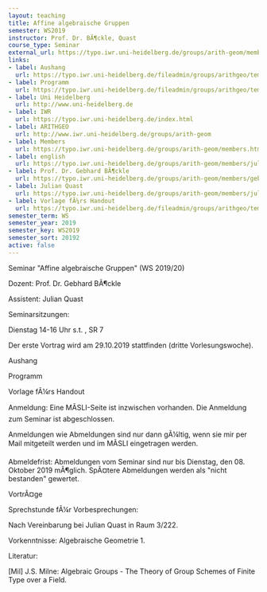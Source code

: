 ```yaml
---
layout: teaching
title: Affine algebraische Gruppen
semester: WS2019
instructor: Prof. Dr. BÃ¶ckle, Quast
course_type: Seminar
external_url: https://typo.iwr.uni-heidelberg.de/groups/arith-geom/members/julian-quast/seminar-affine-algebraische-gruppen.html
links:
- label: Aushang
  url: https://typo.iwr.uni-heidelberg.de/fileadmin/groups/arithgeo/templates/data/Julian_Quast/Seminar_Affine_Algebraische_Gruppen_Aushang.pdf
- label: Programm
  url: https://typo.iwr.uni-heidelberg.de/fileadmin/groups/arithgeo/templates/data/Julian_Quast/Seminar_Affine_Algebraische_Gruppen__Programm.pdf
- label: Uni Heidelberg
  url: http://www.uni-heidelberg.de
- label: IWR
  url: https://typo.iwr.uni-heidelberg.de/index.html
- label: ARITHGEO
  url: http://www.iwr.uni-heidelberg.de/groups/arith-geom
- label: Members
  url: https://typo.iwr.uni-heidelberg.de/groups/arith-geom/members.html
- label: english
  url: https://typo.iwr.uni-heidelberg.de/groups/arith-geom/members/julian-quast/seminar-affine-algebraische-gruppen.html
- label: Prof. Dr. Gebhard BÃ¶ckle
  url: https://typo.iwr.uni-heidelberg.de/groups/arith-geom/members/gebhard-boeckle.html
- label: Julian Quast
  url: https://typo.iwr.uni-heidelberg.de/groups/arith-geom/members/julian-quast.html
- label: Vorlage fÃ¼rs Handout
  url: https://typo.iwr.uni-heidelberg.de/fileadmin/groups/arithgeo/templates/data/Julian_Quast/vorlage.tex
semester_term: WS
semester_year: 2019
semester_key: WS2019
semester_sort: 20192
active: false
---
```

Seminar "Affine algebraische Gruppen" (WS 2019/20)

Dozent: Prof. Dr. Gebhard BÃ¶ckle

Assistent: Julian Quast

Seminarsitzungen:

Dienstag 14-16 Uhr s.t. , SR 7

Der erste Vortrag wird am 29.10.2019 stattfinden (dritte Vorlesungswoche).

Aushang

Programm

Vorlage fÃ¼rs Handout

Anmeldung: Eine MÃSLI-Seite ist inzwischen vorhanden. Die Anmeldung zum Seminar ist abgeschlossen.

Anmeldungen wie Abmeldungen sind nur dann gÃ¼ltig, wenn sie mir per Mail mitgeteilt werden und im MÃSLI eingetragen werden.

Abmeldefrist: Abmeldungen vom Seminar sind nur bis Dienstag, den 08. Oktober 2019 mÃ¶glich. SpÃ¤tere Abmeldungen werden als "nicht bestanden" gewertet.

VortrÃ¤ge

Sprechstunde fÃ¼r Vorbesprechungen:

Nach Vereinbarung bei Julian Quast in Raum 3/222.

Vorkenntnisse: Algebraische Geometrie 1.

Literatur:

[Mil] J.S. Milne: Algebraic Groups - The Theory of Group Schemes of Finite Type over a Field.
